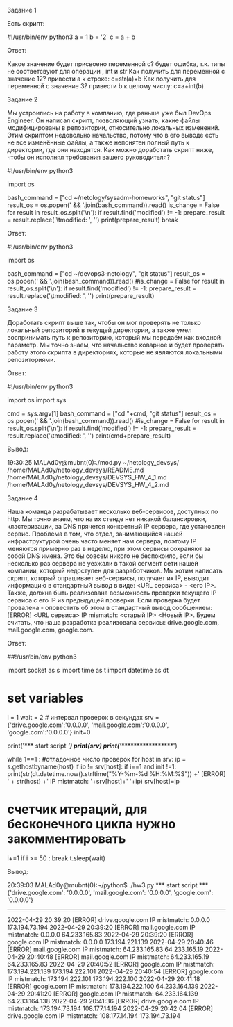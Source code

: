 Задание 1


Есть скрипт:

#!/usr/bin/env python3
a = 1
b = '2'
c = a + b

Ответ:

Какое значение будет присвоено переменной c?
будет ошибка, т.к. типы не соответсвуют для операции , int и str
Как получить для переменной c значение 12?
привести a к строке:       c=str(a)+b
Как получить для переменной c значение 3?
привести b к целому числу: c=a+int(b)

Задание 2


Мы устроились на работу в компанию, где раньше уже был DevOps Engineer. Он написал скрипт, позволяющий узнать, какие файлы модифицированы в репозитории, относительно локальных изменений. Этим скриптом недовольно начальство, потому что в его выводе есть не все изменённые файлы, а также непонятен полный путь к директории, где они находятся. Как можно доработать скрипт ниже, чтобы он исполнял требования вашего руководителя?

#!/usr/bin/env python3

import os

bash_command = ["cd ~/netology/sysadm-homeworks", "git status"]
result_os = os.popen(' && '.join(bash_command)).read()
is_change = False
for result in result_os.split('\n'):
    if result.find('modified') != -1:
        prepare_result = result.replace('\tmodified:   ', '')
        print(prepare_result)
        break

Ответ:

#!/usr/bin/env python3

import os

bash_command = ["cd ~/devops3-netology", "git status"]
result_os = os.popen(' && '.join(bash_command)).read()
#is_change = False
for result in result_os.split('\n'):
    if result.find('modified') != -1:
        prepare_result = result.replace('\tmodified:   ', '')
        print(prepare_result)

Задание 3


Доработать скрипт выше так, чтобы он мог проверять не только локальный репозиторий в текущей директории, а также умел воспринимать путь к репозиторию, который мы передаём как входной параметр. Мы точно знаем, что начальство коварное и будет проверять работу этого скрипта в директориях, которые не являются локальными репозиториями.

Ответ:

#!/usr/bin/env python3

import os
import sys

cmd = sys.argv[1]
bash_command = ["cd "+cmd, "git status"]
result_os = os.popen(' && '.join(bash_command)).read()
#is_change = False
for result in result_os.split('\n'):
    if result.find('modified') != -1:
        prepare_result = result.replace('\tmodified: ', '')
        print(cmd+prepare_result)

Вывод:

19:30:25 MALAd0y@mubnt(0):./mod.py ~/netology_devsys/
/home/MALAd0y/netology_devsys/README.md
/home/MALAd0y/netology_devsys/DEVSYS_HW_4_1.md
/home/MALAd0y/netology_devsys/DEVSYS_HW_4_2.md

Задание 4

Наша команда разрабатывает несколько веб-сервисов, доступных по http. Мы точно знаем, что на их стенде нет никакой балансировки, кластеризации, за DNS прячется конкретный IP сервера, где установлен сервис. Проблема в том, что отдел, занимающийся нашей инфраструктурой очень часто меняет нам сервера, поэтому IP меняются примерно раз в неделю, при этом сервисы сохраняют за собой DNS имена. Это бы совсем никого не беспокоило, если бы несколько раз сервера не уезжали в такой сегмент сети нашей компании, который недоступен для разработчиков. Мы хотим написать скрипт, который опрашивает веб-сервисы, получает их IP, выводит информацию в стандартный вывод в виде: <URL сервиса> - <его IP>. Также, должна быть реализована возможность проверки текущего IP сервиса c его IP из предыдущей проверки. Если проверка будет провалена - оповестить об этом в стандартный вывод сообщением: [ERROR] <URL сервиса> IP mismatch: <старый IP> <Новый IP>. Будем считать, что наша разработка реализовала сервисы: drive.google.com, mail.google.com, google.com.

Ответ:

##!/usr/bin/env python3

import socket as s
import time as t
import datetime as dt

# set variables 
i = 1
wait = 2 # интервал проверок в секундах
srv = {'drive.google.com':'0.0.0.0', 'mail.google.com':'0.0.0.0', 'google.com':'0.0.0.0'}
init=0

print('*** start script ***')
print(srv)
print('********************')

while 1==1 : #отладочное число проверок 
  for host in srv:
    ip = s.gethostbyname(host)
    if ip != srv[host]:
      if i==1 and init !=1:
        print(str(dt.datetime.now().strftime("%Y-%m-%d %H:%M:%S")) +' [ERROR] ' + str(host) +' IP mistmatch: '+srv[host]+' '+ip)
      srv[host]=ip
# счетчик итераций, для бесконечного цикла нужно закомментировать
  i+=1 
  if i >= 50 : 
    break
  t.sleep(wait)


Вывод:

  20:39:03 MALAd0y@mubnt(0):~/python$ ./hw3.py
*** start script ***
{'drive.google.com': '0.0.0.0', 'mail.google.com': '0.0.0.0', 'google.com': '0.0.0.0'}
********************
2022-04-29 20:39:20 [ERROR] drive.google.com IP mistmatch: 0.0.0.0 173.194.73.194
2022-04-29 20:39:20 [ERROR] mail.google.com IP mistmatch: 0.0.0.0 64.233.165.83
2022-04-29 20:39:20 [ERROR] google.com IP mistmatch: 0.0.0.0 173.194.221.139
2022-04-29 20:40:46 [ERROR] mail.google.com IP mistmatch: 64.233.165.83 64.233.165.19
2022-04-29 20:40:48 [ERROR] mail.google.com IP mistmatch: 64.233.165.19 64.233.165.83
2022-04-29 20:40:52 [ERROR] google.com IP mistmatch: 173.194.221.139 173.194.222.101
2022-04-29 20:40:54 [ERROR] google.com IP mistmatch: 173.194.222.101 173.194.222.100
2022-04-29 20:41:18 [ERROR] google.com IP mistmatch: 173.194.222.100 64.233.164.139
2022-04-29 20:41:20 [ERROR] google.com IP mistmatch: 64.233.164.139 64.233.164.138
2022-04-29 20:41:36 [ERROR] drive.google.com IP mistmatch: 173.194.73.194 108.177.14.194
2022-04-29 20:42:04 [ERROR] drive.google.com IP mistmatch: 108.177.14.194 173.194.73.194